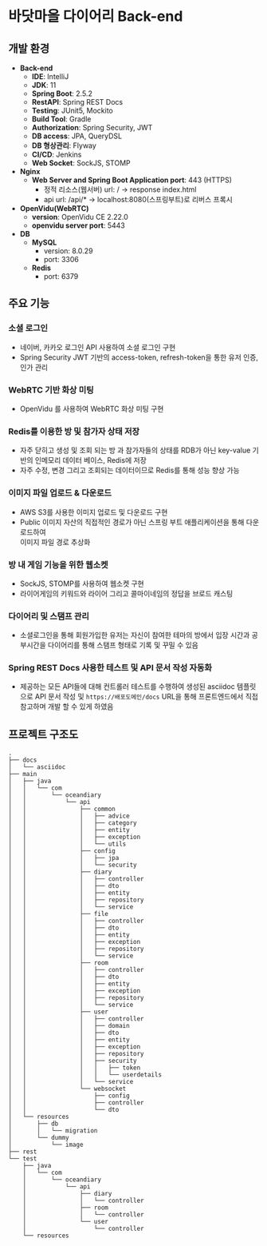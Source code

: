 # 바닷마을 다이어리 Back-end

## 개발 환경
- **Back-end**
    - **IDE**: IntelliJ
    - **JDK**: 11
    - **Spring Boot**: 2.5.2
    - **RestAPI**: Spring REST Docs
    - **Testing**: JUnit5, Mockito
    - **Build Tool**: Gradle
    - **Authorization**: Spring Security, JWT
    - **DB access**: JPA, QueryDSL
    - **DB 형상관리**: Flyway
    - **CI/CD**: Jenkins
    - **Web Socket**: SockJS, STOMP
- **Nginx**
  - **Web Server and Spring Boot Application port**: 443 (HTTPS)
    - 정적 리소스(웹서버) url: / → response index.html
    - api url: /api/* → localhost:8080(스프링부트)로 리버스 프록시
- **OpenVidu(WebRTC)**
    - **version**: OpenVidu CE 2.22.0
    - **openvidu server port**: 5443
- **DB**
    - **MySQL**
        - version: 8.0.29
        - port: 3306
    - **Redis**
        - port: 6379
## 주요 기능
### 소셜 로그인
  - 네이버, 카카오 로그인 API 사용하여 소셜 로그인 구현
  - Spring Security JWT 기반의 access-token, refresh-token을 통한 유저 인증, 인가 관리
### WebRTC 기반 화상 미팅
  - OpenVidu 를 사용하여 WebRTC 화상 미팅 구현
### Redis를 이용한 방 및 참가자 상태 저장
  - 자주 닫히고 생성 및 조회 되는 방 과 참가자들의 상태를 RDB가 아닌 key-value 기반의 인메모리 데이터 베이스, Redis에 저장
  - 자주 수정, 변경 그리고 조회되는 데이터이므로 Redis를 통해 성능 향상 가능
### 이미지 파일 업로드 & 다운로드
  - AWS S3를 사용한 이미지 업로드 및 다운로드 구현
  - Public 이미지 자산의 직접적인 경로가 아닌 스프링 부트 애플리케이션을 통해 다운로드하여  
    이미지 파일 경로 추상화
### 방 내 게임 기능을 위한 웹소켓
  - SockJS, STOMP를 사용하여 웹소켓 구현
  - 라이어게임의 키워드와 라이어 그리고 콜마이네임의 정답을 브로드 캐스팅
### 다이어리 및 스탬프 관리
  - 소셜로그인을 통해 회원가입한 유저는 자신이 참여한 테마의 방에서 입장 시간과 공부시간을 다이어리를 통해 스탬프 형태로 기록 및 꾸밀 수 있음
### Spring REST Docs 사용한 테스트 및 API 문서 작성 자동화
  - 제공하는 모든 API들에 대해 컨트롤러 테스트를 수행하여 생성된 asciidoc 템플릿으로 API 문서 작성 및 `https://배포도메인/docs` URL을 통해 프론트엔드에서 직접 참고하며 개발 할 수 있게 하였음
## 프로젝트 구조도
```text
.
├── docs
│   └── asciidoc
├── main
│   ├── java
│   │   └── com
│   │       └── oceandiary
│   │           └── api
│   │               ├── common
│   │               │   ├── advice
│   │               │   ├── category
│   │               │   ├── entity
│   │               │   ├── exception
│   │               │   └── utils
│   │               ├── config
│   │               │   ├── jpa
│   │               │   └── security
│   │               ├── diary
│   │               │   ├── controller
│   │               │   ├── dto
│   │               │   ├── entity
│   │               │   ├── repository
│   │               │   └── service
│   │               ├── file
│   │               │   ├── controller
│   │               │   ├── dto
│   │               │   ├── entity
│   │               │   ├── exception
│   │               │   ├── repository
│   │               │   └── service
│   │               ├── room
│   │               │   ├── controller
│   │               │   ├── dto
│   │               │   ├── entity
│   │               │   ├── exception
│   │               │   ├── repository
│   │               │   └── service
│   │               ├── user
│   │               │   ├── controller
│   │               │   ├── domain
│   │               │   ├── dto
│   │               │   ├── entity
│   │               │   ├── exception
│   │               │   ├── repository
│   │               │   ├── security
│   │               │   │   ├── token
│   │               │   │   └── userdetails
│   │               │   └── service
│   │               └── websocket
│   │                   ├── config
│   │                   ├── controller
│   │                   └── dto
│   └── resources
│       ├── db
│       │   └── migration
│       └── dummy
│           └── image
├── rest
└── test
    ├── java
    │   └── com
    │       └── oceandiary
    │           └── api
    │               ├── diary
    │               │   └── controller
    │               ├── room
    │               │   └── controller
    │               └── user
    │                   └── controller
    └── resources

```